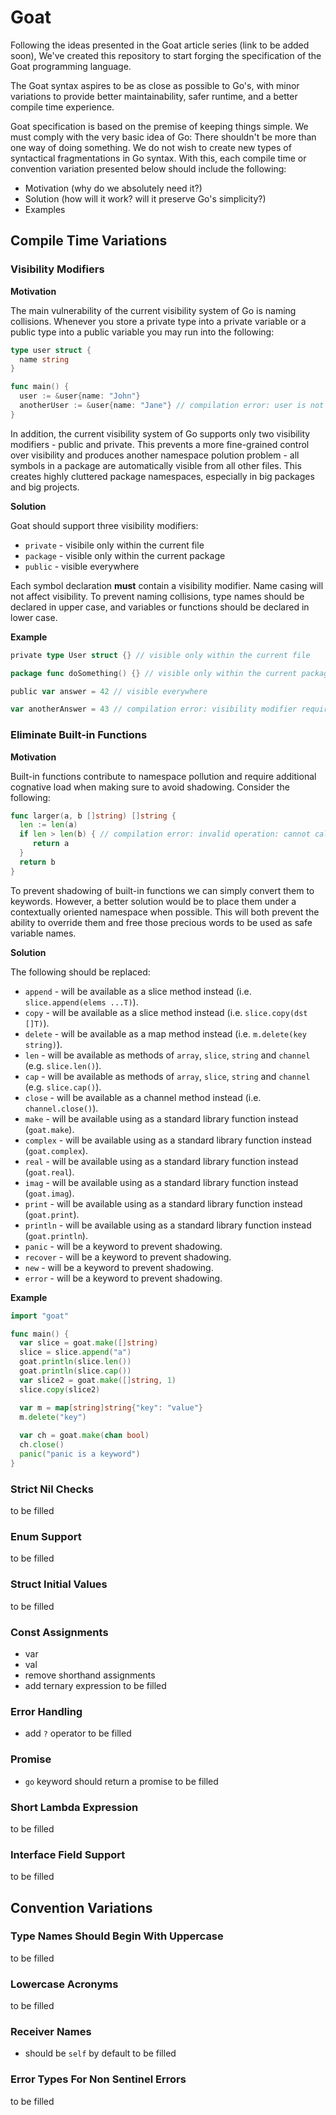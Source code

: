 # Goat

Following the ideas presented in the Goat article series (link to be added soon),
We've created this repository to start forging the specification of the Goat programming language.

The Goat syntax aspires to be as close as possible to Go's, with minor variations to provide better
maintainability, safer runtime, and a better compile time experience.

Goat specification is based on the premise of keeping things simple. We must comply with the very
basic idea of Go: There shouldn't be more than one way of doing something. We do not wish to create
new types of syntactical fragmentations in Go syntax. With this, each compile time or convention
variation presented below should include the following:
- Motivation (why do we absolutely need it?)
- Solution (how will it work? will it preserve Go's simplicity?)
- Examples

## Compile Time Variations

### Visibility Modifiers

**Motivation**

The main vulnerability of the current visibility system of Go is naming collisions. Whenever you store a private type into a private variable or a public type into a public variable you may run into the following:
```go
type user struct {
  name string
}

func main() {
  user := &user{name: "John"}
  anotherUser := &user{name: "Jane"} // compilation error: user is not a type
}
```
In addition, the current visibility system of Go supports only two visibility modifiers - public and private. This prevents a more fine-grained control over visibility and produces another namespace polution problem - all symbols in a package are automatically visible from all other files. This creates highly cluttered package namespaces, especially in big packages and big projects.

**Solution**

Goat should support three visibility modifiers:
- `private` - visibile only within the current file
- `package` - visible only within the current package
- `public` - visible everywhere

Each symbol declaration **must** contain a visibility modifier. Name casing will not affect visibility.
To prevent naming collisions, type names should be declared in upper case, and variables or functions should be declared in lower case.

**Example**

```go
private type User struct {} // visible only within the current file

package func doSomething() {} // visible only within the current package

public var answer = 42 // visible everywhere

var anotherAnswer = 43 // compilation error: visibility modifier required
```

### Eliminate Built-in Functions

**Motivation**

Built-in functions contribute to namespace pollution and require additional cognative load when making sure to avoid shadowing. Consider the following:
```go
func larger(a, b []string) []string {
  len := len(a)
  if len > len(b) { // compilation error: invalid operation: cannot call non-function len (variable of type int)
     return a
  }
  return b
}
```
To prevent shadowing of built-in functions we can simply convert them to keywords. However, a better solution would be to place them under a contextually oriented namespace when possible. This will both prevent the ability to override them and free those precious words to be used as safe variable names.

**Solution**

The following should be replaced:
- `append` - will be available as a slice method instead (i.e. `slice.append(elems ...T)`).
- `copy` - will be available as a slice method instead (i.e. `slice.copy(dst []T)`).
- `delete` - will be available as a map method instead (i.e. `m.delete(key string)`).
- `len` - will be available as methods of `array`, `slice`, `string` and `channel` (e.g. `slice.len()`).
- `cap` - will be available as methods of `array`, `slice`, `string` and `channel` (e.g. `slice.cap()`).
- `close` - will be available as a channel method instead (i.e. `channel.close()`).
- `make` - will be available using as a standard library function instead (`goat.make`).
- `complex` - will be available using as a standard library function instead (`goat.complex`).
- `real` - will be available using as a standard library function instead (`goat.real`).
- `imag` - will be available using as a standard library function instead (`goat.imag`).
- `print` - will be available using as a standard library function instead (`goat.print`).
- `println` - will be available using as a standard library function instead (`goat.println`).
- `panic` - will be a keyword to prevent shadowing.
- `recover` - will be a keyword to prevent shadowing.
- `new` - will be a keyword to prevent shadowing.
- `error` - will be a keyword to prevent shadowing.

**Example**

```go
import "goat"

func main() {
  var slice = goat.make([]string)
  slice = slice.append("a")
  goat.println(slice.len())
  goat.println(slice.cap())
  var slice2 = goat.make([]string, 1)
  slice.copy(slice2)

  var m = map[string]string{"key": "value"}
  m.delete("key")
  
  var ch = goat.make(chan bool)
  ch.close()
  panic("panic is a keyword")
}
```

### Strict Nil Checks

to be filled

### Enum Support

to be filled

### Struct Initial Values

to be filled

### Const Assignments
- var
- val
- remove shorthand assignments
- add ternary expression
to be filled

### Error Handling
- add `?` operator
to be filled

### Promise
- `go` keyword should return a promise
to be filled

### Short Lambda Expression

to be filled

### Interface Field Support

to be filled

## Convention Variations

### Type Names Should Begin With Uppercase

to be filled

### Lowercase Acronyms

to be filled

### Receiver Names
- should be `self` by default
to be filled

### Error Types For Non Sentinel Errors

to be filled


